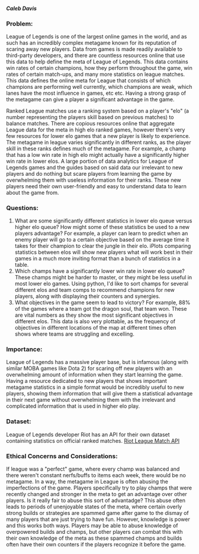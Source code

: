 #### *Caleb Davis*

### **Problem:**
League of Legends is one of the largest online games in the world, and as such has an incredibly complex metagame known for its reputation of scaring away new players. Data from games is made readily available to third-party developers, and there are countless resources online that use this data to help define the meta of League of Legends. This data contains win rates of certain champions, how they perform throughout the game, win rates of certain match-ups, and many more statistics on league matches. This data defines the online meta for League that consists of which champions are performing well currently, which champions are weak, which lanes have the most influence in games, etc etc. Having a strong grasp of the metagame can give a player a significant advantage in the game.

Ranked League matches use a ranking system based on a player's "elo" (a number representing the players skill based on previous matches) to balance matches. There are copious resources online that aggregate League data for the meta in high elo ranked games, however there's very few resources for lower elo games that a new player is likely to experience. The metagame in league varies significantly in different ranks, as the player skill in these ranks defines much of the metagame. For example, a champ that has a low win rate in high elo might actually have a significantly higher win rate in lower elos. A large portion of data analytics for League of Legends games and the guides based on said data our irrelevant to new players and do nothing but scare players from learning the game by overwhelming them with useless information for their ranks. These new players need their own user-friendly and easy to understand data to learn about the game from.


### **Questions:**
1. What are some significantly different statistics in lower elo queue versus higher elo queue? How might some of these statistics be used to a new players advantage? For example, a player can learn to predict when an enemy player will go to a certain objective based on the average time it takes for their champion to clear the jungle in their elo. iPlots comparing statistics between elos will show new players what will work best in their games in a much more inviting format than a bunch of statistics in a table.
2. Which champs have a significantly lower win rate in lower elo queue? These champs might be harder to master, or they might be less useful in most lower elo games. Using python, I'd like to sort champs for several different elos and team comps to recommend champions for new players, along with displaying their counters and synergies.
3. What objectives in the game seem to lead to victory? For example, 88% of the games where a team got the dragon soul, that team won. These are vital numbers as they show the most significant objectives in different elos. This data is also very plottable, as the frequency of objectives in different locations of the map at different times often shows where teams are struggling and excelling.

### **Importance:**
League of Legends has a massive player base, but is infamous (along with similar MOBA games like Dota 2) for scaring off new players with an overwhelming amount of information when they start learning the game. Having a resource dedicated to new players that shows important metagame statistics in a simple format would be incredibly useful to new players, showing them information that will give them a statistical advantage in their next game without overwhelming them with the irrelevant and complicated information that is used in higher elo play.

### **Dataset:**
League of Legends developer Riot has an API for their own dataset containing statistics on official ranked matches. 
[Riot League Match API](https://developer.riotgames.com/apis#lor-match-v1)

### **Ethical Concerns and Considerations:**
If league was a "perfect" game, where every champ was balanced and there weren't constant nerfs/buffs to items each week, there would be no metagame. In a way, the metagame in League is often abusing the imperfections of the game. Players specifically try to play champs that were recently changed and stronger in the meta to get an advantage over other players. Is it really fair to abuse this sort of advantadge? This abuse often leads to periods of unenjoyable states of the meta, where certain overly strong builds or strategies are spammed game after game to the dismay of many players that are just trying to have fun.
However, knowledge is power and this works both ways. Players may be able to abuse knowledge of overpowered builds and champs, but other players can combat this with their own knowledge of the meta as these spammed champs and builds often have their own counters if the players recognize it before the game.
